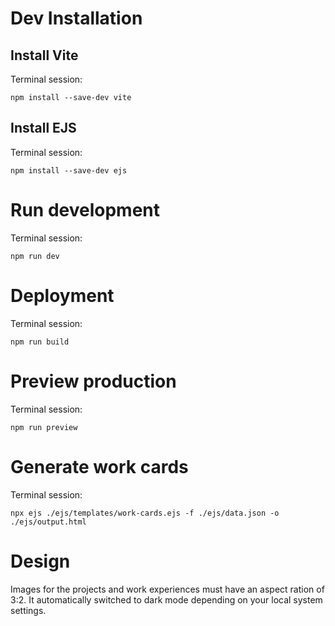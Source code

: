 # Dev Installation

## Install Vite 
Terminal session:
```
npm install --save-dev vite
```

## Install EJS
Terminal session:
```
npm install --save-dev ejs
```

# Run development
Terminal session:
```
npm run dev
```

# Deployment
Terminal session:
```
npm run build
```

# Preview production
Terminal session:
```
npm run preview
```

# Generate work cards
Terminal session:
```
npx ejs ./ejs/templates/work-cards.ejs -f ./ejs/data.json -o ./ejs/output.html
```

# Design
Images for the projects and work experiences must have an aspect ration of 3:2.
It automatically switched to dark mode depending on your local system settings.

